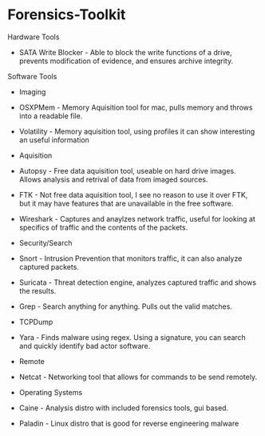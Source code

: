 # Forensics-Toolkit

Hardware Tools

- SATA Write Blocker - Able to block the write functions of a drive, prevents modification of evidence, and ensures archive integrity.

Software Tools

- Imaging
 - OSXPMem - Memory Aquisition tool for mac, pulls memory and throws into a readable file.
 - Volatility - Memory aquisition tool, using profiles it can show interesting an useful information

- Aquisition
 - Autopsy - Free data aquisition tool, useable on hard drive images. Allows analysis and retrival of data from imaged sources.
 - FTK - Not free data aquisition tool, I see no reason to use it over FTK, but it may have features that are unavailable in the free software.
 - Wireshark - Captures and anaylzes network traffic, useful for looking at specifics of traffic and the contents of the packets.

- Security/Search
 - Snort - Intrusion Prevention that monitors traffic, it can also analyze captured packets.
 - Suricata - Threat detection engine, analyzes captured traffic and shows the results.
 - Grep - Search anything for anything. Pulls out the valid matches.
 - TCPDump
 - Yara - Finds malware using regex. Using a signature, you can search and quickly identify bad actor software.

- Remote
 - Netcat - Networking tool that allows for commands to be send remotely.

- Operating Systems
 - Caine - Analysis distro with included forensics tools, gui based.
 - Paladin - Linux distro that is good for reverse engineering malware
